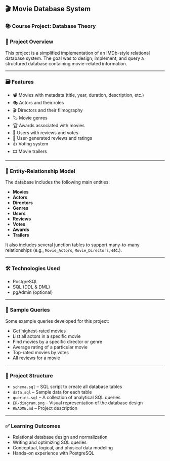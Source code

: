 ## 🎬 Movie Database System

### 📚 Course Project: Database Theory

### 📌 Project Overview

This project is a simplified implementation of an IMDb-style relational database system. The goal was to design, implement, and query a structured database containing movie-related information.

---

### 🗃️ Features

* 📽️ Movies with metadata (title, year, duration, description, etc.)
* 🎭 Actors and their roles
* 🎬 Directors and their filmography
* 🏷️ Movie genres
* 🏆 Awards associated with movies
* 👤 Users with reviews and votes
* 📝 User-generated reviews and ratings
* 👍 Voting system
* 🎞️ Movie trailers

---

### 🧩 Entity-Relationship Model

The database includes the following main entities:

* **Movies**
* **Actors**
* **Directors**
* **Genres**
* **Users**
* **Reviews**
* **Votes**
* **Awards**
* **Trailers**

It also includes several junction tables to support many-to-many relationships (e.g., `Movie_Actors`, `Movie_Directors`, etc.).

---

### 🛠️ Technologies Used

* PostgreSQL
* SQL (DDL & DML)
* pgAdmin (optional)

---

### 🧪 Sample Queries

Some example queries developed for this project:

* Get highest-rated movies
* List all actors in a specific movie
* Find movies by a specific director or genre
* Average rating of a particular movie
* Top-rated movies by votes
* All reviews for a movie

---

### 📁 Project Structure

* `schema.sql` – SQL script to create all database tables
* `data.sql` – Sample data for each table
* `queries.sql` – A collection of analytical SQL queries
* `ER-diagram.png` – Visual representation of the database design
* `README.md` – Project description

---

### ✅ Learning Outcomes

* Relational database design and normalization
* Writing and optimizing SQL queries
* Conceptual, logical, and physical data modeling
* Hands-on experience with PostgreSQL
